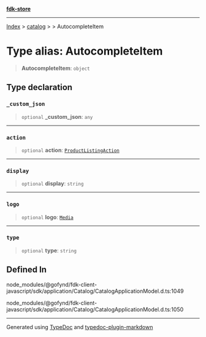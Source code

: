 [**fdk-store**](../../../README.md)
***

[Index](../../../API.md) > [catalog](../../README.md) > [<internal>](../README.md) > AutocompleteItem

# Type alias: AutocompleteItem

> **AutocompleteItem**: `object`

## Type declaration

### `_custom_json`

> `optional` **\_custom\_json**: `any`

***

### `action`

> `optional` **action**: [`ProductListingAction`](../../../brands/internal_/type-aliases/type-alias.ProductListingAction.md)

***

### `display`

> `optional` **display**: `string`

***

### `logo`

> `optional` **logo**: [`Media`](../../../brands/internal_/type-aliases/type-alias.Media.md)

***

### `type`

> `optional` **type**: `string`

## Defined In

node\_modules/@gofynd/fdk-client-javascript/sdk/application/Catalog/CatalogApplicationModel.d.ts:1049

node\_modules/@gofynd/fdk-client-javascript/sdk/application/Catalog/CatalogApplicationModel.d.ts:1050

***
Generated using [TypeDoc](https://typedoc.org/) and [typedoc-plugin-markdown](https://www.npmjs.com/package/typedoc-plugin-markdown)
